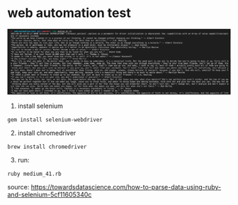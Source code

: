 # web automation test

![image](assets/banner.png)

1. install selenium
```
gem install selenium-webdriver
```

2. install chromedriver
```
brew install chromedriver
```

3. run:
```
ruby medium_41.rb
```

source: https://towardsdatascience.com/how-to-parse-data-using-ruby-and-selenium-5cf11605340c